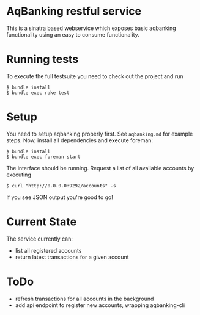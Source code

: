 # AqBanking restful service

This is a sinatra based webservice which exposes basic aqbanking functionality using an easy to consume functionality.

# Running tests

To execute the full testsuite you need to check out the project and run

    $ bundle install
    $ bundle exec rake test

# Setup

You need to setup aqbanking properly first. See `aqbanking.md` for example steps.
Now, install all dependencies and execute foreman:

    $ bundle install
    $ bundle exec foreman start

The interface should be running. Request a list of all available accounts by executing

    $ curl "http://0.0.0.0:9292/accounts" -s

If you see JSON output you're good to go!

# Current State

The service currently can:

  - list all registered accounts
  - return latest transactions for a given account

# ToDo

- refresh transactions for all accounts in the background
- add api endpoint to register new accounts, wrapping aqbanking-cli